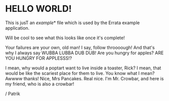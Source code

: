 # HELLO WORLD!

This is jusT an *example** file
which is used by the Errata
example application.

Will be cool to see what this
looks like once it's complete!

Your failures are your own, old man! I say, follow throooough! 
And that's why I always say WUBBA LUBBA DUB DUB! 
Are you hungry for apples? ARE YOU HUNGRY FOR APPLESSS!?

I mean, why would a poptart want to live inside a toaster,
Rick? I mean, that would be like the scariest place for them to live. 
You know what I mean? Awwww thanks! Nice, Mrs Pancakes. 
Real nice. I'm Mr. Crowbar, and here is my friend, who is also a crowbar!

/ Patrik
